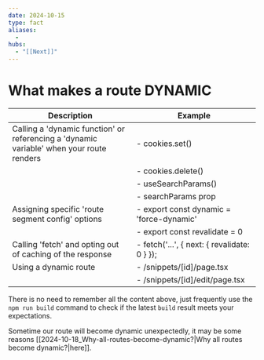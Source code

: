 ```yaml
---
date: 2024-10-15
type: fact
aliases:
  -
hubs:
  - "[[Next]]"
---
```


# What makes a route DYNAMIC

| Description | Example |
|-------------|---------|
| Calling a 'dynamic function' or referencing a 'dynamic variable' when your route renders | - cookies.set() |
| | - cookies.delete() |
| | - useSearchParams() |
| | - searchParams prop |
| Assigning specific 'route segment config' options | - export const dynamic = 'force-dynamic' |
| | - export const revalidate = 0 |
| Calling 'fetch' and opting out of caching of the response | - fetch('...', { next: { revalidate: 0 } }); |
| Using a dynamic route | - /snippets/\[id]/page.tsx |
| | - /snippets/\[id]/edit/page.tsx |

There is no need to remember all the content above, just frequently use the `npm run build` command to check if the latest `build` result meets your expectations.

Sometime our route will become dynamic unexpectedly, it may be some reasons [[2024-10-18_Why-all-routes-become-dynamic?|Why all routes become dynamic?|here]].
